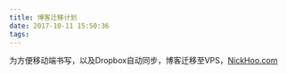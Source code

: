 ```yaml
---
title: 博客迁移计划
date: 2017-10-11 15:50:36
tags:
---
```



为方便移动端书写，以及Dropbox自动同步，博客迁移至VPS，[NickHoo.com](https://nickhoo.com/)
